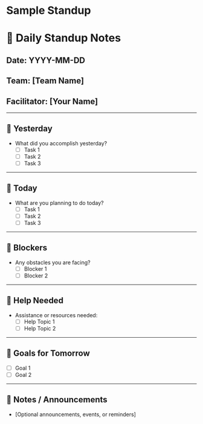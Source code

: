 # Sample Standup

# 📝 Daily Standup Notes

## Date: YYYY-MM-DD
## Team: [Team Name]
## Facilitator: [Your Name]

---

## 🧠 Yesterday
- What did you accomplish yesterday?
  - [ ] Task 1
  - [ ] Task 2
  - [ ] Task 3

---

## 🚀 Today
- What are you planning to do today?
  - [ ] Task 1
  - [ ] Task 2
  - [ ] Task 3

---

## 🛑 Blockers
- Any obstacles you are facing?
  - [ ] Blocker 1
  - [ ] Blocker 2

---

## 🤝 Help Needed
- Assistance or resources needed:
  - [ ] Help Topic 1
  - [ ] Help Topic 2

---

## 🎯 Goals for Tomorrow
- [ ] Goal 1
- [ ] Goal 2

---

## 📢 Notes / Announcements
- [Optional announcements, events, or reminders]